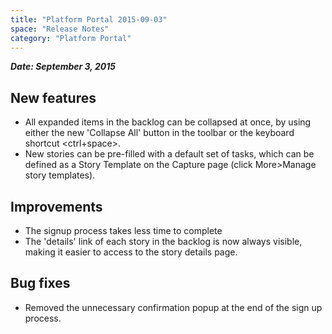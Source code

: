 ```yaml
---
title: "Platform Portal 2015-09-03"
space: "Release Notes"
category: "Platform Portal"
---
```



***Date: September 3, 2015***

## New features

*   All expanded items in the backlog can be collapsed at once, by using either the new 'Collapse All' button in the toolbar or the keyboard shortcut <ctrl+space>.
*   New stories can be pre-filled with a default set of tasks, which can be defined as a Story Template on the Capture page (click More>Manage story templates).

## Improvements

*   The signup process takes less time to complete
*   The 'details' link of each story in the backlog is now always visible, making it easier to access to the story details page.

## Bug fixes

*   Removed the unnecessary confirmation popup at the end of the sign up process.